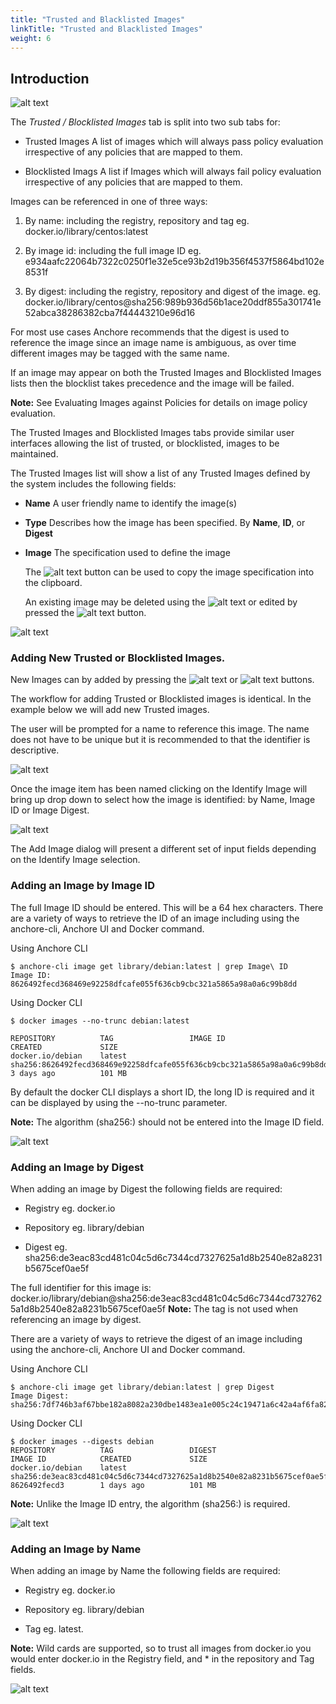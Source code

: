 ```yaml
---
title: "Trusted and Blacklisted Images"
linkTitle: "Trusted and Blacklisted Images"
weight: 6
---
```


## Introduction

![alt text](TrustedBlacklistedLogo.jpeg)

The *Trusted / Blocklisted Images* tab is split into two sub tabs for:

- Trusted Images
  A list of images which will always pass policy evaluation irrespective of any policies that are mapped to them.

- Blocklisted Imags
  A list if Images which will always fail policy evaluation irrespective of any policies that are mapped to them.

Images can be referenced in one of three ways:

1. By name: including the registry, repository and tag
   eg. docker.io/library/centos:latest

2. By image id: including the full image ID
   eg. e934aafc22064b7322c0250f1e32e5ce93b2d19b356f4537f5864bd102e8531f

3. By digest: including the registry, repository and digest of the image.
   eg.  docker.io/library/centos@sha256:989b936d56b1ace20ddf855a301741e52abca38286382cba7f44443210e96d16

For most use cases Anchore recommends that the digest is used to reference the image since an image name is ambiguous, as over time different images may be tagged with the same name. 

If an image may appear on both the Trusted Images and Blocklisted Images lists then the blocklist takes precedence and the image will be failed.

**Note:** See Evaluating Images against Policies for details on image policy evaluation.

The Trusted Images and Blocklisted Images tabs provide similar user interfaces allowing the list of trusted, or blocklisted, images to be maintained.

The Trusted Images list will show a list of any Trusted Images defined by the system includes the following fields:

- **Name**
  A user friendly name to identify the image(s)

- **Type**
  Describes how the image has been specified. By **Name**, **ID**, or **Digest**

- **Image**
  The specification used to define the image

  The ![alt text](clipboard.jpeg) button can be used to copy the image specification into the clipboard. 

  An existing image may be deleted using the ![alt text](TrashButton.png) or edited by pressed the ![alt text](EditButtonLong.jpeg) button.

![alt text](TrustedImageTab.png)

### Adding New Trusted or Blocklisted Images.

New Images can by added by pressing the ![alt text](AddTrustedImageButton.jpeg) or ![alt text](AddBlacklistedImage.jpeg) buttons.

The workflow for adding Trusted or Blocklisted images is identical. In the example below we will add new Trusted images.

The user will be prompted for a name to reference this image. The name does not have to be unique but it is recommended to that the identifier is descriptive.

![alt text](AddTrustedImageItem.png)

Once the image item has been named clicking on the Identify Image will bring up drop down to select how the image is identified: by Name, Image ID or Image Digest.

![alt text](IdentifyImageDropdown.png)

The Add Image dialog will present a different set of input fields depending on the Identify Image selection.

### Adding an Image by Image ID 

The full Image ID should be entered. This will be a 64 hex characters. There are a variety of ways to retrieve the ID of an image including using the anchore-cli, Anchore UI and Docker command.

Using Anchore CLI

```
$ anchore-cli image get library/debian:latest | grep Image\ ID
Image ID: 8626492fecd368469e92258dfcafe055f636cb9cbc321a5865a98a0a6c99b8dd
```

Using Docker CLI

```
$ docker images --no-trunc debian:latest

REPOSITORY          TAG                 IMAGE ID                                                                  CREATED             SIZE
docker.io/debian    latest              sha256:8626492fecd368469e92258dfcafe055f636cb9cbc321a5865a98a0a6c99b8dd   3 days ago          101 MB
```

By default the docker CLI displays a short ID, the long ID is required and it can be displayed by using the --no-trunc parameter.

**Note:** The algorithm (sha256:) should not be entered into the Image ID field.

![alt text](AddTrustedImageId.png)

### Adding an Image by Digest

When adding an image by Digest the following fields are required:

- Registry
  eg. docker.io

- Repository
  eg. library/debian

- Digest
  eg. sha256:de3eac83cd481c04c5d6c7344cd7327625a1d8b2540e82a8231b5675cef0ae5f

The full identifier for this image is: docker.io/library/debian@sha256:de3eac83cd481c04c5d6c7344cd7327625a1d8b2540e82a8231b5675cef0ae5f
**Note:** The tag is not used when referencing an image by digest.

There are a variety of ways to retrieve the digest of an image including using the anchore-cli, Anchore UI and Docker command.

Using Anchore CLI

```
$ anchore-cli image get library/debian:latest | grep Digest
Image Digest: sha256:7df746b3af67bbe182a8082a230dbe1483ea1e005c24c19471a6c42a4af6fa82
```

Using Docker CLI

```
$ docker images --digests debian
REPOSITORY          TAG                 DIGEST                                                                    IMAGE ID            CREATED             SIZE
docker.io/debian    latest              sha256:de3eac83cd481c04c5d6c7344cd7327625a1d8b2540e82a8231b5675cef0ae5f   8626492fecd3        1 days ago          101 MB
```

**Note:** Unlike the Image ID entry, the algorithm (sha256:) is required.

![alt text](AddTrustedImageDigest.png)


### Adding an Image by Name

When adding an image by Name the following fields are required:

- Registry
  eg. docker.io

- Repository
  eg. library/debian

- Tag
  eg. latest.

**Note:** Wild cards are supported, so to trust all images from docker.io you would enter docker.io in the Registry field, and * in the repository and Tag fields.

![alt text](AddTrustedImageName.png)